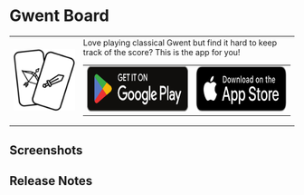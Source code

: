 # Gwent Board

<table>
    <tr>
        <td><img alt="Gwent board icon" src="assets/icon.png" width="200"></td>
        <td>
            Love playing classical Gwent but find it hard to keep track of the score? This is the app for you!
            <table>
                <tr>
                    <td><a href="https://play.google.com/store/apps/details?id=cz.oborovec.gwentboard"><img alt="Get it on Google Play" src="docs/imgs/google_play.svg" height="80"/></a></td>
                    <td><a href="https://apps.apple.com/ba/app/gwent-board/id1643600320"><img alt="Get it on Apple Store" src="docs/imgs/app_store.svg" height="80"/></a></td>
                </tr>
            </table>
        </td>
    </tr>
</table>

## Screenshots

## Release Notes
